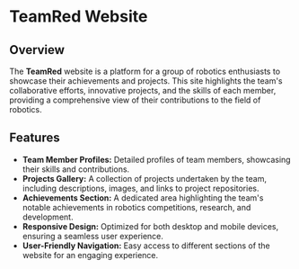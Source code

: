# TeamRed Website

## Overview

The **TeamRed** website is a platform for a group of robotics enthusiasts to showcase their achievements and projects. This site highlights the team's collaborative efforts, innovative projects, and the skills of each member, providing a comprehensive view of their contributions to the field of robotics.

## Features

- **Team Member Profiles:** Detailed profiles of team members, showcasing their skills and contributions.
- **Projects Gallery:** A collection of projects undertaken by the team, including descriptions, images, and links to project repositories.
- **Achievements Section:** A dedicated area highlighting the team's notable achievements in robotics competitions, research, and development.
- **Responsive Design:** Optimized for both desktop and mobile devices, ensuring a seamless user experience.
- **User-Friendly Navigation:** Easy access to different sections of the website for an engaging experience.



